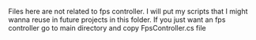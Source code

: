 Files here are not related to fps controller. I will put my scripts that I might wanna reuse in future projects in this folder. If you just want an fps controller 
go to main directory and copy FpsController.cs file
